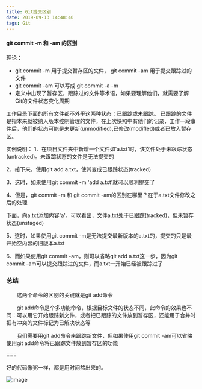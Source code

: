 ```yaml
---
title: Git提交区别
date: 2019-09-13 14:48:40
tags: Git
---
```

#### git commit -m 和 -am 的区别

理论：
- git commit -m  用于提交暂存区的文件， git commit -am 用于提交跟踪过的文件
- git commit -am 可以写成 git commit -a -m 
- 定义中出现了暂存区，跟踪过的文件等术语，如果要理解他们，就需要了解Git的文件状态变化周期

工作目录下面的所有文件都不外乎这两种状态：已跟踪或未跟踪。
已跟踪的文件是指本来就被纳入版本控制管理的文件，在上次快照中有他们的记录，工作一段事件后，他们的状态可能是未更新(unmodified),已修改(modifled)或者已放入暂存区。


实例说明：
1、在项目文件夹中新增一个文件如'a.txt'时，该文件处于未跟踪状态(untracked)。未跟踪状态的文件是无法提交的

2、接下来，使用git add a.txt，使其变成已跟踪状态(tracked)

3、这时，如果使用git commit -m 'add a.txt'就可以顺利提交了

4、但是，git commit -m 和 git commit -am的区别在哪里？在于a.txt文件修改之后的处理

下面，向a.txt添加内容'a'。可以看出，文件a.txt处于已跟踪(tracked)，但未暂存状态(unstaged)

5、这时，如果使用git commit -m是无法提交最新版本的a.txt的，提交的只是最开始空内容的旧版本a.txt

6、而如果使用git commit -am，则可以省略git add a.txt这一步，因为git commit -am可以提交跟踪过的文件，而a.txt一开始已经被跟踪过了

### 总结

　　这两个命令的区别的关键就是git add命令

　　git add命令是个多功能命令，根据目标文件的状态不同，此命令的效果也不同：可以用它开始跟踪新文件，或者把已跟踪的文件放到暂存区，还能用于合并时把有冲突的文件标记为已解决状态等

　　我们需要用git add命令来跟踪新文件，但如果使用git commit -am可以省略使用git add命令将已跟踪文件放到暂存区的功能

===

好的代码像粥一样，都是用时间熬出来的。

![image](https://images.pexels.com/photos/2726478/pexels-photo-2726478.jpeg?auto=compress&cs=tinysrgb&dpr=2&w=500)
